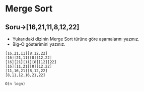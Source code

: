 # Merge Sort

## Soru->[16,21,11,8,12,22]

- Yukarıdaki dizinin Merge Sort türüne göre aşamalarını yazınız.
- Big-O gösterimini yazınız.

```
[16,21,11][8,12,22]
[16][21,11][8][12,22]
[16][21][11][8][12][22]
[16][11,21][8][12,22]
[11,16,21][8,12,22]
[8,11,12,16,21,22]
```

``` O(n logn) ```